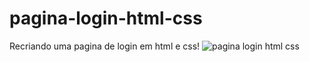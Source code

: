 # pagina-login-html-css
Recriando uma pagina de login em html e css! 
![pagina login html css](https://github.com/riicad/pagina-login-html-css/assets/80922940/d8ecb657-fdad-48ea-90ed-225b0abb4e10)
